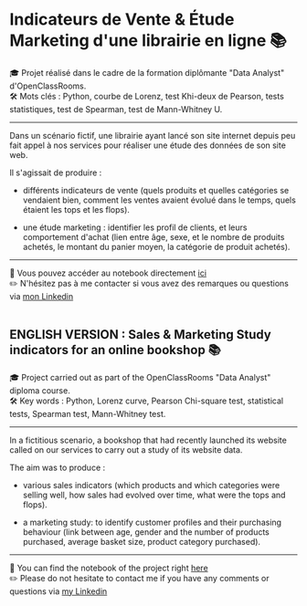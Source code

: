 # Indicateurs de Vente & Étude Marketing d'une librairie en ligne 📚

🎓 Projet réalisé dans le cadre de la formation diplômante "Data Analyst" d'OpenClassRooms.<br>
🛠 Mots clés : Python, courbe de Lorenz, test Khi-deux de Pearson, tests statistiques, test de Spearman, test de Mann-Whitney U.

---

Dans un scénario fictif, une librairie ayant lancé son site internet depuis peu fait appel à nos services pour réaliser une étude des données de son site web.

Il s'agissait de produire :

- différents indicateurs de vente (quels produits et quelles catégories se vendaient bien, comment les ventes avaient évolué dans le temps, quels étaient les tops et les flops).

- une étude marketing : identifier les profil de clients, et leurs comportement d'achat (lien entre âge, sexe, et le nombre de produits achetés, le montant du panier moyen, la catégorie de produit achetés).


---

👋 Vous pouvez accéder au notebook directement [ici](https://github.com/florian-thouraud/IndicateursVente-EtudeMarketing/blob/main/Indicateurs%20de%20vente%20et%20etude%20marketing.ipynb)<br>
✏️ N'hésitez pas à me contacter si vous avez des remarques ou questions via [mon Linkedin](https://www.linkedin.com/in/florian-thouraud)
<br>
<br>

## ENGLISH VERSION : Sales & Marketing Study indicators for an online bookshop 📚

🎓 Project carried out as part of the OpenClassRooms "Data Analyst" diploma course.<br>
🛠 Key words : Python, Lorenz curve, Pearson Chi-square test, statistical tests, Spearman test, Mann-Whitney test.

---

In a fictitious scenario, a bookshop that had recently launched its website called on our services to carry out a study of its website data.

The aim was to produce :

- various sales indicators (which products and which categories were selling well, how sales had evolved over time, what were the tops and flops).

- a marketing study: to identify customer profiles and their purchasing behaviour (link between age, gender and the number of products purchased, average basket size, product category purchased).


---

👋 You can find the notebook of the project right [here](https://github.com/florian-thouraud/IndicateursVente-EtudeMarketing/blob/main/Indicateurs%20de%20vente%20et%20etude%20marketing.ipynb)<br>
✏️ Please do not hesitate to contact me if you have any comments or questions via [my Linkedin](https://www.linkedin.com/in/florian-thouraud)
